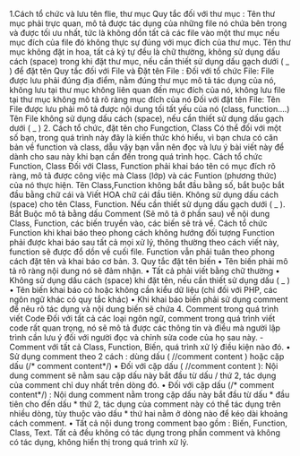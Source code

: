 1.Cách tổ chức và lưu tên flie, thư mục
Quy tắc đối với thư mục :
Tên thư mục phải trực quan, mô tả được tác dụng của những file nó chứa bên trong và được tối ưu nhất, tức là không dồn tất cả các file vào một thư mục nếu mục đích của file đó không thực sự đúng với mục đích của thư mục.
Tên thư mục không đặt in hoa, tất cả ký tự đều là chữ thường, không sử dụng dấu cách (space) trong khi đặt thư mục, nếu cần thiết sử dụng dấu gạch dưới ( _ ) để đặt tên
Quy tắc đối với File và Đặt tên File :
Đối với tổ chức File: File được lưu phải đúng địa điểm, nằm đúng thư mục mô tả tác dụng của nó, không lưu tại thư mục không liên quan đến mục đích của nó, không lưu file tại thư mục không mô tả rõ ràng mục đích của nó
Đối với đặt tên File: Tên File được lưu phải mô tả được nội dung tối tất yếu của nó (class, function….)
Tên File không sử dụng dấu cách (space), nếu cần thiết sử dụng dấu gạch dưới ( _ )
2.	Cách tổ chức, đặt tên cho Fungction, Class
Có thể đối với một số bạn, trong quá trình này đây là kiến thức khó hiểu, vì bạn chưa có căn bản về function và class, dẫu vậy bạn vẫn nên đọc và lưu ý bài viết này để dành cho sau này khi bạn cần đến trong quá trình học.
Cách tổ chức Function, Class
Đối với Class, Function phải khai báo tên có mục đích rõ ràng, mô tả được công việc mà Class (lớp) và các Funtion (phương thức) của nó thực hiện.
Tên Class,Function không bắt đầu bằng số, bắt buộc bắt đầu bằng chữ cái và Viết HOA chữ cái đầu tiên.
Không sử dụng dấu cách (space) cho tên Class, Function. Nếu cần thiết sử dụng dấu gạch dưới ( _ ).
Bắt Buộc mô tả bằng dấu Comment (Sẽ mô tả ở phần sau) về nội dung Class, Function, các biến truyền vào, các biến sẽ trả về.
Cách tổ chức Function khi khai báo theo phong cách không hướng đối tượng
Function phải được khai báo sau tất cả mọi xử lý, thông thường theo cách viết này, function sẽ được đổ dồn về cuối file.
Function vẫn phải tuân theo phong cách đặt tên và khai báo cơ bản.
3.	Quy tắc đặt tên biến
•	Tên biến phải mô tả rõ ràng nội dung nó sẽ đảm nhận.
•	Tất cả phải viết bằng chữ thường
•	Không sử dụng dấu cách (space) khi đặt tên, nếu cần thiết sử dụng dấu ( _ )
•	Tên biến khai báo có hoặc không cần kiểu dữ liệu (chỉ đối với PHP, các ngôn ngữ khác có quy tắc khác)
•	Khi khai báo biến phải sử dụng comment để nêu rõ tác dụng và nội dung biến sẽ chứa
4.	Comment trong quá trình viết Code
Đối với tất cả các loại ngôn ngữ, comment trong quá trình viết code rất quan trọng, nó sẽ mô tả được các thông tin và điều mà người lập trình cần lưu ý đối với người đọc và chỉnh sửa code của họ sau này.
-Comment với tất cả Class, Function, Biến, quá trình xử lý điều kiện nào đó.
•	Sử dụng comment theo 2 cách : dùng dấu ( //comment content ) hoặc cặp dấu (/* comment content*/)
•	Đối với cặp dấu ( //comment content ): Nội dung comment sẽ nằm sau cặp dấu này bắt đầu từ dấu / thứ 2, tác dụng của comment chỉ duy nhất trên dòng đó.
•	Đối với cặp dấu (/* comment content*/) : Nội dung comment nằm trong cặp dấu này bắt đầu từ dấu * đầu tiên cho đến dấu * thứ 2, tác dụng của comment này có thể tác dụng trên nhiều dòng, tùy thuộc vào dấu * thứ hai nằm ở dòng nào để kéo dài khoảng cách comment.
•	Tất cả nội dung trong comment bao gồm : Biến, Function, Class, Text. Tất cả đều không có tác dụng trong phần comment và không có tác dụng, không hiển thị trong quá trình xử lý.



